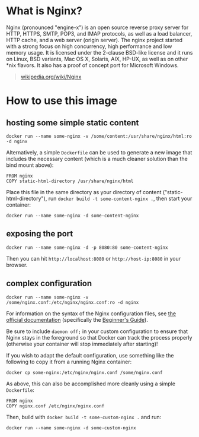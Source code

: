 # What is Nginx?

Nginx (pronounced "engine-x") is an open source reverse proxy server for HTTP, HTTPS, SMTP, POP3, and IMAP protocols, as well as a load balancer, HTTP cache, and a web server (origin server). The nginx project started with a strong focus on high concurrency, high performance and low memory usage. It is licensed under the 2-clause BSD-like license and it runs on Linux, BSD variants, Mac OS X, Solaris, AIX, HP-UX, as well as on other *nix flavors. It also has a proof of concept port for Microsoft Windows.

> [wikipedia.org/wiki/Nginx](https://en.wikipedia.org/wiki/Nginx)

# How to use this image

## hosting some simple static content

    docker run --name some-nginx -v /some/content:/usr/share/nginx/html:ro -d nginx

Alternatively, a simple `Dockerfile` can be used to generate a new image that includes the necessary content (which is a much cleaner solution than the bind mount above):

    FROM nginx
    COPY static-html-directory /usr/share/nginx/html

Place this file in the same directory as your directory of content ("static-html-directory"), run `docker build -t some-content-nginx .`, then start your container:

    docker run --name some-nginx -d some-content-nginx

## exposing the port

    docker run --name some-nginx -d -p 8080:80 some-content-nginx

Then you can hit `http://localhost:8080` or `http://host-ip:8080` in your browser.

## complex configuration

    docker run --name some-nginx -v /some/nginx.conf:/etc/nginx/nginx.conf:ro -d nginx

For information on the syntax of the Nginx configuration files, see [the official documentation](http://nginx.org/en/docs/) (specifically the [Beginner's Guide](http://nginx.org/en/docs/beginners_guide.html#conf_structure)).

Be sure to include `daemon off;` in your custom configuration to ensure that Nginx stays in the foreground so that Docker can track the process properly (otherwise your container will stop immediately after starting)!

If you wish to adapt the default configuration, use something like the following to copy it from a running Nginx container:

    docker cp some-nginx:/etc/nginx/nginx.conf /some/nginx.conf

As above, this can also be accomplished more cleanly using a simple `Dockerfile`:

    FROM nginx
    COPY nginx.conf /etc/nginx/nginx.conf

Then, build with `docker build -t some-custom-nginx .` and run:

    docker run --name some-nginx -d some-custom-nginx
